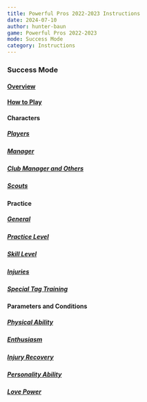 ```yaml
---
title: Powerful Pros 2022-2023 Instructions
date: 2024-07-10
author: hunter-baun
game: Powerful Pros 2022-2023
mode: Success Mode
category: Instructions
---
```


### Success Mode

#### [Overview](success-mode/overview)

#### [How to Play](success-mode/how-to-play)

#### Characters

##### [Players](success-mode/characters/players)

##### [Manager](success-mode/characters/manager)

##### [Club Manager and Others](success-mode/characters/club-manager-others)

##### [Scouts](success-mode/characters/scouts)

#### Practice

##### [General](success-mode/practice/general-practice)

##### [Practice Level](success-mode/practice/practice-level)

##### [Skill Level](success-mode/practice/skill-level)

##### [Injuries](success-mode/practice/injuries)

##### [Special Tag Training](success-mode/practice/special-tag-training)

#### Parameters and Conditions

##### [Physical Ability](success-mode/parameters/physical-ability)

##### [Enthusiasm](success-mode/parameters/enthusiasm)

##### [Injury Recovery](success-mode/parameters/injury-recovery)

##### [Personality Ability](success-mode/parameters/personality-ability)

##### [Love Power](success-mode/parameters/love-power)

